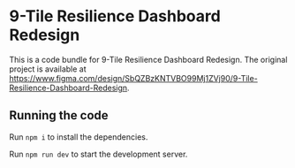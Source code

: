 
  # 9-Tile Resilience Dashboard Redesign

  This is a code bundle for 9-Tile Resilience Dashboard Redesign. The original project is available at https://www.figma.com/design/SbQZBzKNTVBO99Mj1ZVj90/9-Tile-Resilience-Dashboard-Redesign.

  ## Running the code

  Run `npm i` to install the dependencies.

  Run `npm run dev` to start the development server.
  